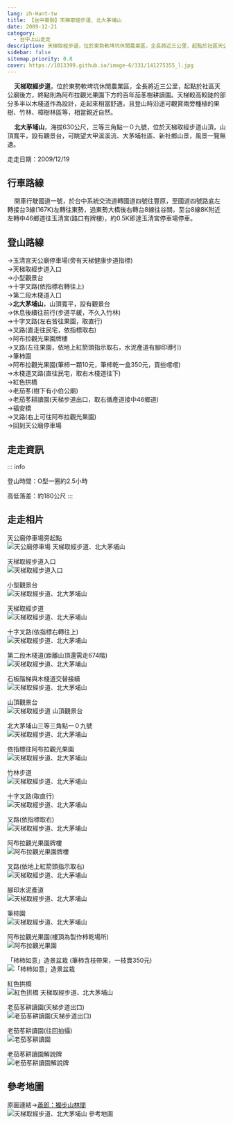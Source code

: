 ```yaml
---
lang: zh-Hant-tw
title: 【台中東勢】天梯取經步道、北大茅埔山
date: 2009-12-21
category: 
  - 台中上山走走
description: 天梯取經步道，位於東勢軟埤坑休閒農業區，全長將近三公里，起點於社區天公廟後方，終點則為阿布拉觀光果園下方的百年茄苳樹耕讀園。天梯較高較陡的部分多半以木棧道作為設計，走起來相當舒適，且登山時沿途可觀賞兩旁種植的果樹、竹林、樟樹林區等，相當親近自然。 北大茅埔山，海拔630公尺，三等三角點一０九號，位於天梯取經步道山頂，山頂寬平，設有觀景台，可眺望大甲溪溪流、大茅埔社區、新社鄉山景，風景一覽無遺。
sidebar: false
sitemap.priority: 0.8
cover: https://1013399.github.io/image-6/331/141275355_l.jpg
---
```


    **天梯取經步道**，位於東勢軟埤坑休閒農業區，全長將近三公里，起點於社區天公廟後方，終點則為阿布拉觀光果園下方的百年茄苳樹耕讀園。天梯較高較陡的部分多半以木棧道作為設計，走起來相當舒適，且登山時沿途可觀賞兩旁種植的果樹、竹林、樟樹林區等，相當親近自然。  
<!-- more -->

    **北大茅埔山**，海拔630公尺，三等三角點一０九號，位於天梯取經步道山頂，山頂寬平，設有觀景台，可眺望大甲溪溪流、大茅埔社區、新社鄉山景，風景一覽無遺。

走走日期：2009/12/19

## 行車路線
    開車行駛國道一號，於台中系統交流道轉國道四號往豐原，至國道四號路底左轉接台3線(167K)左轉往東勢，過東勢大橋後右轉台8線往谷關，至台8線8K附近左轉中46鄉道往玉清宮(路口有牌樓)，約0.5K即達玉清宮停車場停車。

## 登山路線
→玉清宮天公廟停車場(旁有天梯健康步道指標)  
→天梯取經步道入口  
→小型觀景台  
→十字叉路(依指標右轉往上)  
→第二段木棧道入口  
→**北大茅埔山**，山頂寬平，設有觀景台  
→休息後續往前行(步道平緩，不久入竹林)  
→十字叉路(左右皆往果園，取直行)  
→叉路(直走往民宅，依指標取右)  
→阿布拉觀光果園牌樓  
→叉路(左往果園，依地上紅箭頭指示取右，水泥產道有腳印導引)  
→筆柿園  
→阿布拉觀光果園(筆柿一顆10元，筆柿乾一盒350元，買些嚐嚐)  
→木棧道叉路(直往民宅，取右木棧道往下)  
→紅色拱橋  
→老茄苳(樹下有小伯公廟)  
→老茄苳耕讀園(天梯步道出口，取右循產道接中46鄉道)  
→福安橋  
→叉路(右上可往阿布拉觀光果園)  
→回到天公廟停車場

## 走走資訊
::: info

登山時間：O型一圈約2.5小時

高低落差：約180公尺
:::


## 走走相片

天公廟停車場旁起點  
![天公廟停車場 天梯取經步道、北大茅埔山](https://1013399.github.io/image-6/331/141274988_l.jpg)

天梯取經步道入口  
![天梯取經步道入口](https://1013399.github.io/image-6/331/141275030_l.jpg)

小型觀景台  
![天梯取經步道、北大茅埔山](https://1013399.github.io/image-6/331/141275088_l.jpg)

天梯取經步道  
![天梯取經步道、北大茅埔山](https://1013399.github.io/image-6/331/141275091_l.jpg)

十字叉路(依指標右轉往上)  
![天梯取經步道、北大茅埔山](https://1013399.github.io/image-6/331/141275095_l.jpg)

第二段木棧道(距離山頂還需走674階)  
![天梯取經步道、北大茅埔山](https://1013399.github.io/image-6/331/141275130_l.jpg)

石板階梯與木棧道交替接續  
![天梯取經步道、北大茅埔山](https://1013399.github.io/image-6/331/141275135_l.jpg)

山頂觀景台  
![天梯取經步道 山頂觀景台](https://1013399.github.io/image-6/331/141275140_l.jpg)

北大茅埔山三等三角點一０九號  
![天梯取經步道、北大茅埔山](https://1013399.github.io/image-6/331/141275144_l.jpg)

依指標往阿布拉觀光果園  
![天梯取經步道、北大茅埔山](https://1013399.github.io/image-6/331/141275151_l.jpg)

竹林步道  
![天梯取經步道、北大茅埔山](https://1013399.github.io/image-6/331/141275158_l.jpg)

十字叉路(取直行)  
![天梯取經步道、北大茅埔山](https://1013399.github.io/image-6/331/141275163_l.jpg)

叉路(依指標取右)  
![天梯取經步道、北大茅埔山](https://1013399.github.io/image-6/331/141275212_l.jpg)

阿布拉觀光果園牌樓  
![阿布拉觀光果園牌樓](https://1013399.github.io/image-6/331/141275218_l.jpg)

叉路(依地上紅箭頭指示取右)  
![天梯取經步道、北大茅埔山](https://1013399.github.io/image-6/331/141275292_l.jpg)

腳印水泥產道  
![天梯取經步道、北大茅埔山](https://1013399.github.io/image-6/331/141275301_l.jpg)

筆柿園  
![天梯取經步道、北大茅埔山](https://1013399.github.io/image-6/331/141275309_l.jpg)

阿布拉觀光果園(樓頂為製作柿乾場所)  
![阿布拉觀光果園](https://1013399.github.io/image-6/331/141275316_l.jpg)

「柿柿如意」造景盆栽 (筆柿含枝帶果，一枝賣350元)  
![「柿柿如意」造景盆栽](https://1013399.github.io/image-6/331/141275352_l.jpg)

紅色拱橋  
![紅色拱橋 天梯取經步道、北大茅埔山](https://1013399.github.io/image-6/331/141275355_l.jpg)

老茄苳耕讀園(天梯步道出口)  
![老茄苳耕讀園(天梯步道出口)](https://1013399.github.io/image-6/331/141275393_l.jpg)

老茄苳耕讀園(往回拍攝)  
![老茄苳耕讀園](https://1013399.github.io/image-6/331/141275403_l.jpg)

老茄苳耕讀園解說牌  
![老茄苳耕讀園解說牌](https://1013399.github.io/image-6/331/141274984_l.jpg)

## 參考地圖
原圖連結→[蕭郎：獨步山林間](http://www.yougoipay.com/kenny/w796/index.htm)  
![天梯取經步道、北大茅埔山 參考地圖](https://1013399.github.io/image-6/331/141275436_l.jpg)
